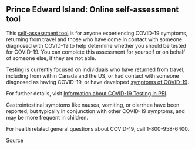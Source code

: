 ## Prince Edward Island: Online self-assessment tool

This [self-assessment tool](https://www.princeedwardisland.ca/en/service/self-assessment-covid-19) is for anyone experiencing COVID-19 symptoms, returning from travel and those who have come in contact with someone diagnosed with COVID-19 to help determine whether you should be tested for COVID-19. You can complete this assessment for yourself or on behalf of someone else, if they are not able.

Testing is currently focused on individuals who have returned from travel, including from within Canada and the US, or had contact with someone diagnosed as having COVID-19, or have developed [symptoms of COVID-19](https://www.princeedwardisland.ca/en/information/health-and-wellness/about-covid-19-coronavirus).

For further details, visit [Information about COVID-19 Testing in PEI](https://www.princeedwardisland.ca/en/information/health-and-wellness/information-about-covid-19-testing-pei).

Gastrointestinal symptoms like nausea, vomiting, or diarrhea have been reported, but typically in conjunction with other COVID-19 symptoms, and may be more frequent in children.

For health related general questions about COVID-19, call 1-800-958-6400.

[Source](https://www.princeedwardisland.ca/en/service/self-assessment-covid-19)
